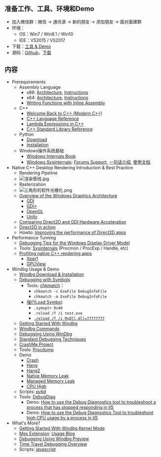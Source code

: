 ## 准备工作、工具、环境和Demo
- 加入微信群：微信 -> 通讯录 -> 新的朋友 -> 添加朋友 -> 面对面建群
- 环境：
	- OS：Win7 / Win8.1 / Win10
	- IDE：VS2015 / VS2017
- 下载：[工具 & Demo](https://share.weiyun.com/5SHAbCW)
- 源码：[Github](https://github.com/wu-wenxiang/Training-Debug-Windows-Public)，[下载](https://github.com/wu-wenxiang/Training-Debug-Windows-Public/archive/master.zip)

## 内容
- Prerequirements
	- Assembly Language
		- x86: [Architecture](https://docs.microsoft.com/en-us/windows-hardware/drivers/debugger/x86-architecture), [Instructions](https://docs.microsoft.com/en-us/windows-hardware/drivers/debugger/x86-instructions)
		- x64: [Architecture](https://docs.microsoft.com/en-us/windows-hardware/drivers/debugger/x64-architecture), [Instructions](https://docs.microsoft.com/en-us/windows-hardware/drivers/debugger/x64-instructions)
		- [Writing Functions with Inline Assembly](https://msdn.microsoft.com/en-us/library/5sds75we.aspx)
	- C++
		- [Welcome Back to C++ (Modern C++)](https://msdn.microsoft.com/en-us/library/hh279654.aspx)
		- [C++ Language Reference](https://msdn.microsoft.com/en-us/library/3bstk3k5.aspx)
		- [Lambda Expressions in C++](https://msdn.microsoft.com/en-us/library/dd293608.aspx)
		- [C++ Standard Library Reference](https://msdn.microsoft.com/en-us/library/cscc687y.aspx)
	- Python
		- [Download](https://www.python.org/downloads/)
		- [Installation](https://github.com/wu-wenxiang/Training-Python-Public/blob/master/doc/Installation-Python.md)
	- Windows操作系统基础
		- [Windows Internals Book](https://docs.microsoft.com/en-us/sysinternals/learn/windows-internals)
		- [Windows Sysinternals](https://docs.microsoft.com/en-us/sysinternals/): [Forums Support](https://social.technet.microsoft.com/Forums/en-US/home?category=sysinternals&amp;filter=alltypes&amp;sort=lastpostdesc), [一句话介绍](http://blog.wuwenxiang.net/Windows-Sysinternals), [使用文档](https://docs.microsoft.com/en-us/sysinternals/learn/troubleshooting-book)
- Native C++ Desktop Rendering Introduction & Best Practice
	- Rendering Pipeline
	- ![渲染管线.jpg](https://pic4.zhimg.com/v2-1e286dd517c717e3f1c48792275f7e87_r.jpg)
	- Rasterization
	- ![三角形的软件光栅化.png](http://hi.csdn.net/attachment/201103/8/8458191_1299585635RfNA.png)
	- [Overview of the Windows Graphics Architecture](https://docs.microsoft.com/en-us/windows/desktop/learnwin32/overview-of-the-windows-graphics-architecture)
		- [GDI](https://msdn.microsoft.com/en-us/library/ms969913.aspx)
		- [GDI+](https://docs.microsoft.com/en-us/windows/desktop/gdiplus/-gdiplus-gdi-start)
		- [OpenGL](https://learnopengl.com/Getting-started/OpenGL)
		- [Unity](https://link.zhihu.com/?target=http%3A//unity3d.com/learn/tutorials/modules) 
	- [Comparing Direct2D and GDI Hardware Acceleration](https://docs.microsoft.com/en-us/windows/desktop/direct2d/comparing-direct2d-and-gdi)
	- [Direct2D in action](https://docs.microsoft.com/en-us/windows/desktop/learnwin32/your-first-direct2d-program)
	- Howto: [Improving the performance of Direct2D apps](https://docs.microsoft.com/en-us/windows/desktop/direct2d/improving-direct2d-performance)
- Performance Tunning
	- [Debugging Tips for the Windows Display Driver Model](https://docs.microsoft.com/en-us/windows-hardware/drivers/display/debugging-tips-for-the-windows-vista-display-driver-model)
	- Tools: [Sysinternals](https://docs.microsoft.com/en-us/sysinternals) (Procmon / ProcExp / Handle, etc)
	- [Profiling native C++ rendering apps](https://docs.microsoft.com/en-us/windows/desktop/direct2d/profiling-directx-applications)
		- [Xperf](https://blogs.msdn.microsoft.com/ntdebugging/2008/04/03/windows-performance-toolkit-xperf/) 
		- [GPUView](https://docs.microsoft.com/en-us/windows-hardware/drivers/display/using-gpuview)
- Windbg Usage & Demo
	- [Windbg Download & Installation](https://docs.microsoft.com/en-us/windows-hardware/drivers/debugger/debugger-download-tools)
	- [Debugging with Symbols](https://docs.microsoft.com/en-us/windows/desktop/dxtecharts/debugging-with-symbols)
		- Tools: [chkmatch](http://www.debuginfo.com/tools/chkmatch.html)：
			- `chkmatch -c ExeFile DebugInfoFile`
			- `chkmatch -m ExeFile DebugInfoFile`
		- [强行Load Symbol](http://ntcoder.com/bab/2012/03/06/how-to-force-symbol-loading-in-windbg/): 
			- `.symopt+ 0x40`
			- `.reload /f /i test.exe`
			- [`.reload /f /i MyDll.dll=77777777`](https://stackoverflow.com/questions/10979418/forcing-windbg-to-load-symbols-of-an-unloaded-module)
	- [Getting Started With Windbg](https://docs.microsoft.com/en-us/windows-hardware/drivers/debugger/getting-started-with-windbg)
	- [Windbg Commands](https://docs.microsoft.com/en-us/windows-hardware/drivers/debugger/commands)
	- [Debugging Using WinDbg](https://docs.microsoft.com/en-us/windows-hardware/drivers/debugger/debugging-using-windbg)
	- [Standard Debugging Techniques](https://docs.microsoft.com/en-us/windows-hardware/drivers/debugger/standard-debugging-techniques)
	- [CrashMe Project](http://windbg.info/apps/46-crashme.html)
	- Tools: [Procdump](https://docs.microsoft.com/en-us/sysinternals/downloads/procdump)
	- Demo
		- [Crash](https://msdn.microsoft.com/library/windows/desktop/ee416349)
		- [Hang](https://blogs.msdn.microsoft.com/benjaminperkins/2013/01/08/debugging-a-hung-application-with-windbg/)
		- [Hang2](https://blogs.msdn.microsoft.com/msdnts/2006/11/24/how-to-debug-application-crashhang-in-production-environment/)
		- [Native Memory Leak](https://docs.microsoft.com/en-us/windows-hardware/drivers/debugger/using-umdh-to-find-a-user-mode-memory-leak)
		- [Managed Memory Leak](https://blogs.msdn.microsoft.com/paullou/2011/06/28/debugging-managed-code-memory-leak-with-memory-dump-using-windbg/)
		- [CPU High](https://blogs.msdn.microsoft.com/ntdebugging/2008/05/15/how-to-track-down-high-cpu-in-user-mode-applications-a-live-debug/)
	- Scripts: [pykd](https://github.com/wu-wenxiang/Tool-Windbg-Pykd-Scripts)
	- Tools: [DebugDiag](https://www.microsoft.com/en-us/download/details.aspx?id=49924)
		- Demo: [How to use the Debug Diagnostics tool to troubleshoot a process that has stopped responding in IIS](https://support.microsoft.com/en-us/help/919792/how-to-use-the-debug-diagnostics-tool-to-troubleshoot-a-process-that-h)
		- Demo: [How to use the Debug Diagnostics Tool to troubleshoot high CPU usage by a process in IIS](https://support.microsoft.com/en-us/help/919791/how-to-use-the-debug-diagnostics-tool-to-troubleshoot-high-cpu-usage-b)
- What's More?
	- [Getting Started With Windbg Kernel Mode](https://docs.microsoft.com/en-us/windows-hardware/drivers/debugger/getting-started-with-windbg--kernel-mode-)
	- [Mex Extension](https://www.microsoft.com/en-us/download/details.aspx?id=53304): [Usage Blog](https://blogs.msdn.microsoft.com/luisdem/2016/07/19/mex-debugging-extension-for-windbg-2/)
	- [Debugging Using Windbg Preview](https://docs.microsoft.com/en-us/windows-hardware/drivers/debugger/debugging-using-windbg-preview)
	- [Time Travel Debugging Overview](https://docs.microsoft.com/en-us/windows-hardware/drivers/debugger/time-travel-debugging-overview)
	- Scripts: [javascript](https://docs.microsoft.com/en-us/windows-hardware/drivers/debugger/time-travel-debugging-javascript-automation)
